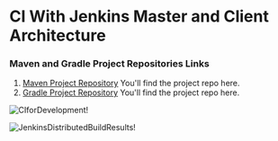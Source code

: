 # CI With Jenkins Master and Client Architecture
### Maven and Gradle Project Repositories Links
1. [Maven Project Repository](https://github.com/awanmbandi/realworld-cicd-pipeline-project/tree/maven-sonarqube-nexus-jenkins) You'll find the project repo here.
2. [Gradle Project Repository](https://github.com/awanmbandi/realworld-cicd-pipeline-project/tree/gradle-sonarqube-nexus-jenkins) You'll find the project repo here.

![CIforDevelopment!](https://lucid.app/publicSegments/view/64a259a4-f8bd-4d2a-bd47-5ed09064197b/image.png)

![JenkinsDistributedBuildResults!](https://lucid.app/publicSegments/view/1da9bc53-1f84-4e3f-b4c6-424b1187be4d/image.png)